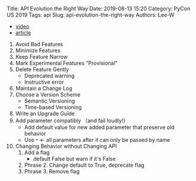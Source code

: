 Title: API Evolution the Right Way
Date: 2019-08-13 15:20
Category: PyCon US 2019
Tags: api
Slug: api-evolution-the-right-way
Authors: Lee-W

* [video](https://www.youtube.com/watch?v=dqDnB6jKzcE)
* [article](https://emptysqua.re/blog/api-evolution-the-right-way/)

1. Avoid Bad Features
2. Minimize Features
3. Keep Feature Narrow
4. Mark Experimental Features "Provisional"
5. Delete Feature Gently
    * Deprecated warning
    * Instructive error
6. Maintain a Change Log
7. Choose a Version Scheme
    * Semantic Versioning
    * Time-based Versioning
8. Write an Upgrade Guide
9. Add parameter compatibly （and fail loudly!）
    * Add default value for new added parameter that preserve old behavior
    * Use `*` <- all parameters after it can only be passed by name
10. Changing Behavior without Changing API
    1. Add a flag
        * default False but warn if it's False
    2. Phrase 2. Change default to True, deprecate flag
    3. Phrase 3. Remove flag
